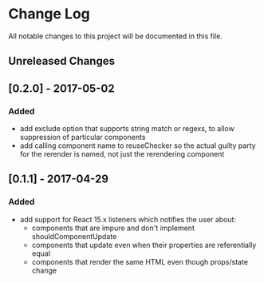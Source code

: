 # Change Log

All notable changes to this project will be documented in this file.

## Unreleased Changes

## [0.2.0] - 2017-05-02
### Added
- add exclude option that supports string match or regexs, to allow suppression
  of particular components
- add calling component name to reuseChecker so the actual guilty party for the
  rerender is named, not just the rerendering component

## [0.1.1] - 2017-04-29
### Added
- add support for React 15.x listeners which notifies the user about:
  - components that are impure and don't implement shouldComponentUpdate
  - components that update even when their properties are referentially equal
  - components that render the same HTML even though props/state change
